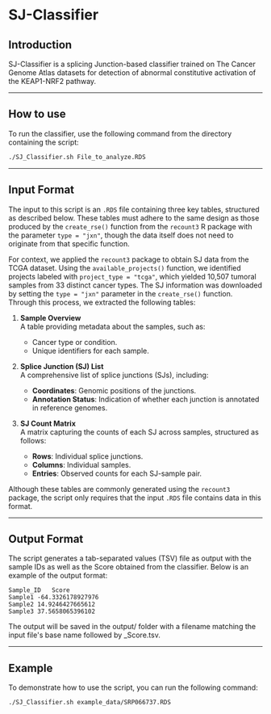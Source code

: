 # SJ-Classifier

## Introduction 

SJ-Classifier is a splicing Junction-based classifier trained on The Cancer Genome Atlas datasets for detection of abnormal constitutive activation of the KEAP1-NRF2 pathway.

----
## How to use 
To run the classifier, use the following command from the directory containing the script:
```bash
./SJ_Classifier.sh File_to_analyze.RDS
```

----
## Input Format

The input to this script is an `.RDS` file containing three key tables, structured as described below. These tables must adhere to the same design as those produced by the `create_rse()` function from the `recount3` R package with the parameter `type = "jxn"`, though the data itself does not need to originate from that specific function.

For context, we applied the `recount3` package to obtain SJ data from the TCGA dataset. Using the `available_projects()` function, we identified projects labeled with `project_type = "tcga"`, which yielded 10,507 tumoral samples from 33 distinct cancer types. The SJ information was downloaded by setting the `type = "jxn"` parameter in the `create_rse()` function. Through this process, we extracted the following tables:

1. **Sample Overview**  
   A table providing metadata about the samples, such as:
   - Cancer type or condition.
   - Unique identifiers for each sample.

2. **Splice Junction (SJ) List**  
   A comprehensive list of splice junctions (SJs), including:
   - **Coordinates**: Genomic positions of the junctions.
   - **Annotation Status**: Indication of whether each junction is annotated in reference genomes.

3. **SJ Count Matrix**  
   A matrix capturing the counts of each SJ across samples, structured as follows:
   - **Rows**: Individual splice junctions.
   - **Columns**: Individual samples.
   - **Entries**: Observed counts for each SJ-sample pair.

Although these tables are commonly generated using the `recount3` package, the script only requires that the input `.RDS` file contains data in this format.

----
## Output Format

The script generates a tab-separated values (TSV) file as output with the sample IDs as well as the Score obtained from the classifier. Below is an example of the output format:

```tsv
Sample_ID	Score
Sample1	-64.3326178927976
Sample2	14.9246427665612
Sample3	37.5658065396102
```

The output will be saved in the output/ folder with a filename matching the input file's base name followed by \_Score.tsv. 

----
## Example

To demonstrate how to use the script, you can run the following command:

```bash
./SJ_Classifier.sh example_data/SRP066737.RDS
```

